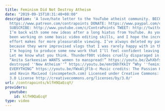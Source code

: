 ```yaml
---
title: Feminism Did Not Destroy Atheism
date: "2019-09-15T10:31:40+08:00"
description: 'A love/hate letter to the YouTube atheist community. BECOME MY PATRON:
  https://www.patreon.com/contrapoints DONATE: https://www.paypal.com/cgi-bin/webscr?cmd=_donations&business=QAXL4AUZAQY7C&lc=US&item_name=ContraPoints&currency_code=USD&bn=PP%2dDonationsBF%3abtn_donateCC_LG%2egif%3aNonHosted
  SUBSCRIBE: http://www.youtube.com/c/ContraPoints TWEET: http://twitter.com/ContraPoints
  I’m back with some new ideas after a long hiatus from YouTube. As you can see, I’ve
  been working on some basic video editing skills, and I hope the increased time and
  effort makes for more pleasurable viewing. I’ve always deleted my past videos, mostly
  because they were improvised vlogs that I was rarely happy with in the long term.
  I’m hoping to produce some new work that I’ll feel confident leaving up permanently.
  Let me know what you think. Thunderf00t videos cruelly disparaged in this video:
  “Anita Sarkeesian WANTS women to manspread!” https://youtu.be/ZwhXbfsn24w “How Feminism
  destroyed ''New Atheism''” https://youtu.be/emrD6hTKkIY “Why ''feminism'' poisons
  EVERYTHING” https://youtu.be/FWxAljFlb-c Music credits: The Passion HiFi www.thepassionhifi.com
  and Kevin MacLeod (incompetech.com) Licensed under Creative Commons: By Attribution
  3.0 License http://creativecommons.org/licenses/by/3.0/'
url: /contrapoints/klfH9QaEcqY/
providers:
  youtube:
    id: klfH9QaEcqY
type: video
---
```

